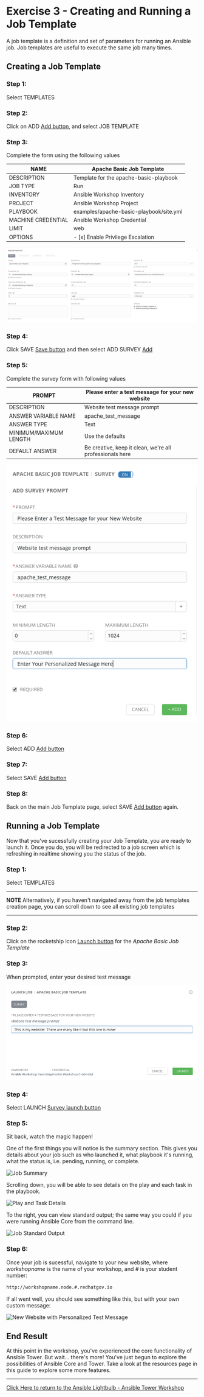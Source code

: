 # Exercise 3 - Creating and Running a Job Template

A job template is a definition and set of parameters for running an Ansible job. Job templates are useful to execute the same job many times.


## Creating a Job Template

### Step 1:

Select TEMPLATES

### Step 2:

Click on ADD [Add button](at_add.png), and select JOB TEMPLATE

### Step 3:

Complete the form using the following values

NAME |Apache Basic Job Template
-----|-------------------------
DESCRIPTION|Template for the apache-basic-playbook
JOB TYPE|Run
INVENTORY|Ansible Workshop Inventory
PROJECT|Ansible Workshop Project
PLAYBOOK|examples/apache-basic-playbook/site.yml
MACHINE CREDENTIAL|Ansible Workshop Credential
LIMIT|web
OPTIONS|- [x] Enable Privilege Escalation

![Job Template Form](at_jt_detail.png)

### Step 4:

Click SAVE [Save button](at_save.png) and then select ADD SURVEY [Add](at_addsurvey.png)

### Step 5:

Complete the survey form with following values

PROMPT|Please enter a test message for your new website
------|------------------------------------------------
DESCRIPTION|Website test message prompt
ANSWER VARIABLE NAME|apache_test_message
ANSWER TYPE|Text
MINIMUM/MAXIMUM LENGTH| Use the defaults
DEFAULT ANSWER| Be creative, keep it clean, we're all professionals here

![Survey Form](at_survey_detail.png)


### Step 6:

Select ADD [Add button](at_add.png)

### Step 7:

Select SAVE [Add button](at_save.png)

### Step 8:

Back on the main Job Template page, select SAVE [Add button](at_save.png) again.

## Running a Job Template

Now that you've sucessfully creating your Job Template, you are ready to launch it.
Once you do, you will be redirected to a job screen which is refreshing in realtime
showing you the status of the job.


### Step 1:

Select TEMPLATES

---
**NOTE**
Alternatively, if you haven't navigated away from the job templates creation page, you can scroll down to see all existing job templates

---

### Step 2:

Click on the rocketship icon [Launch button](at_launch_icon.png) for the *Apache Basic Job Template*

### Step 3:

When prompted, enter your desired test message

![Survey Prompt](at_survey_prompt.png)

### Step 4:

Select LAUNCH [Survey launch button](at_survey_launch.png)

### Step 5:

Sit back, watch the magic happen!

One of the first things you will notice is the summary section.  This gives you details about your job such as who launched it, what playbook it's running, what the status is, i.e. pending, running, or complete.

![Job Summary](at_job_status.png)

Scrolling down, you will be able to see details on the play and each task in the playbook.

![Play and Task Details](at_job_tasklist.png)

To the right, you can view standard output; the same way you could if you were running Ansible Core from the command line.

![Job Standard Output](at_job_stdout.png)

### Step 6:

Once your job is sucessful, navigate to your new website, where *workshopname* is the name of your workshop, and *#* is your student number:

```bash
http://workshopname.node.#.redhatgov.io
```

If all went well, you should see something like this, but with your own custom message:

![New Website with Personalized Test Message](at_web_tm.png)


## End Result
At this point in the workshop, you've experienced the core functionality of Ansible Tower.  But wait... there's more! You've just begun to explore the possibilities of Ansible Core and Tower.  Take a look at the resources page in this guide to explore some more features.



---

[Click Here to return to the Ansible Lightbulb - Ansible Tower Workshop](../README.md)
